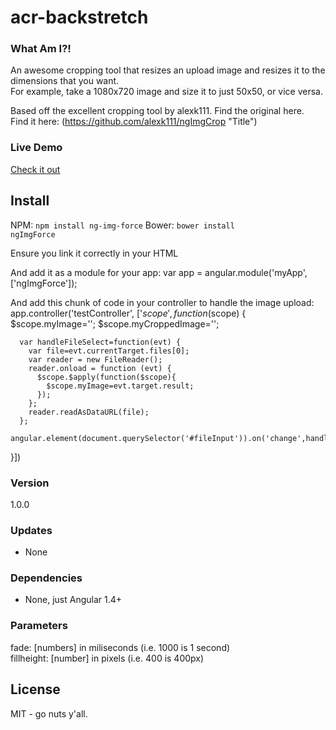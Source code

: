 # acr-backstretch

### What Am I?!
An awesome cropping tool that resizes an upload image and resizes it to the dimensions that you want.  
For example, take a 1080x720 image and size it to just 50x50, or vice versa.  

Based off the excellent cropping tool by alexk111.  Find the original here.  
Find it here:  (https://github.com/alexk111/ngImgCrop "Title")

### Live Demo 
[Check it out](https://allenroyston.herokuapp.com/access/ng-img-force/index.html "Title")
  
## Install
NPM:
<code>npm install ng-img-force</code>
Bower:
<code>bower install ngImgForce</code>



Ensure you link it correctly in your HTML
  <script src="./js/ng-img-force.js"></script>
  <link rel='stylesheet' type="text/css" href="css/ng-img-force.css">

  
And add it as a module for your app:
  var app = angular.module('myApp', ['ngImgForce']);



And add this chunk of code in your controller to handle the image upload:
app.controller('testController', ['$scope', function($scope) {
      $scope.myImage='';
      $scope.myCroppedImage='';

      var handleFileSelect=function(evt) {
        var file=evt.currentTarget.files[0];
        var reader = new FileReader();
        reader.onload = function (evt) {
          $scope.$apply(function($scope){
            $scope.myImage=evt.target.result;
          });
        };
        reader.readAsDataURL(file);
      };
      angular.element(document.querySelector('#fileInput')).on('change',handleFileSelect);
}])





### Version
1.0.0

### Updates
 - None

### Dependencies
- None, just Angular 1.4+


### Parameters
fade: [numbers] in miliseconds (i.e. 1000 is 1 second)<br>
fillheight: [number] in pixels (i.e. 400 is 400px)




License
----

MIT - go nuts y'all.
